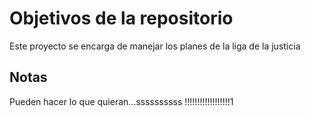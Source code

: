 # Objetivos de la repositorio

Este proyecto se encarga de manejar los planes de la liga de la justicia


## Notas
Pueden hacer lo que quieran...ssssssssss
!!!!!!!!!!!!!!!!!!1
